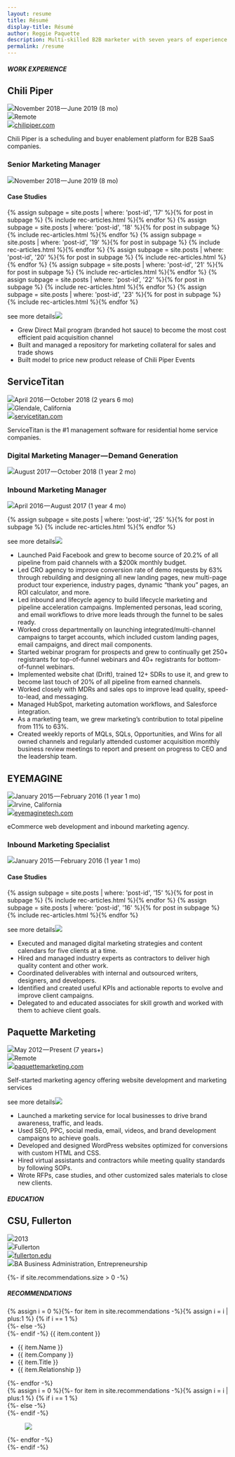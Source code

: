 ```yaml
---
layout: resume
title: Résumé
display-title: Résumé
author: Reggie Paquette
description: Multi-skilled B2B marketer with seven years of experience. Formerly at Chili Piper, ServiceTitan.
permalink: /resume
---
```


##### WORK EXPERIENCE<a name="work-experience"></a>

<div class="job-title" id="chilipiper">
<h2>Chili Piper</h2>
</div>

<div class="job-info">
<div class="job-time"><img class="no-dark-filter svg-tiny" src="/assets/images/svg/cal-grey.svg" />November 2018 — June 2019 (8 mo)</div>
<div class="job-loc"><img class="no-dark-filter svg-tiny" src="/assets/images/svg/location-grey.svg" />Remote</div>
<div class="job-url"><img class="no-dark-filter svg-tiny" src="/assets/images/svg/link-grey.svg" /><a href="https://www.chilipiper.com/" target="_blank">chilipiper.com</a></div>
</div>

Chili Piper is a scheduling and buyer enablement platform for B2B SaaS companies.

### Senior Marketing Manager

<div class="position-info">
<p><img class="no-dark-filter svg-small" src="/assets/images/svg/cal-grey.svg" />November 2018 — June 2019 (8 mo)</p>
</div>

#### Case Studies

{% assign subpage = site.posts | where: 'post-id', '17' %}{% for post in subpage %} {% include rec-articles.html %}{% endfor %}
{% assign subpage = site.posts | where: 'post-id', '18' %}{% for post in subpage %} {% include rec-articles.html %}{% endfor %}
{% assign subpage = site.posts | where: 'post-id', '19' %}{% for post in subpage %} {% include rec-articles.html %}{% endfor %}
{% assign subpage = site.posts | where: 'post-id', '20' %}{% for post in subpage %} {% include rec-articles.html %}{% endfor %}
{% assign subpage = site.posts | where: 'post-id', '21' %}{% for post in subpage %} {% include rec-articles.html %}{% endfor %}
{% assign subpage = site.posts | where: 'post-id', '22' %}{% for post in subpage %} {% include rec-articles.html %}{% endfor %}
{% assign subpage = site.posts | where: 'post-id', '23' %}{% for post in subpage %} {% include rec-articles.html %}{% endfor %}    

<div class="accordion-wrapper">
<div class="accordion-item close">
<p class="accordion-item-heading">see more details<img class="no-dark-filter svg-reg" src="/assets/images/svg/expand-brand.svg" /></p>
<div class="accordion-item-content">
<ul>
<li>Grew Direct Mail program (branded hot sauce) to become the most cost efficient paid acquisition channel</li>
<li>Built and managed a repository for marketing collateral for sales and trade shows</li>
<li>Built model to price new product release of Chili Piper Events</li>
</ul>
</div>
</div>
</div>


<div class="job-title" id="servicetitan">
<h2>ServiceTitan</h2>
</div>

<div class="job-info">
<div class="job-time"><img class="no-dark-filter svg-tiny" src="/assets/images/svg/cal-grey.svg" />April 2016 — October 2018 (2 years 6 mo)</div>
<div class="job-loc"><img class="no-dark-filter svg-tiny" src="/assets/images/svg/location-grey.svg" />Glendale, California</div>
<div class="job-url"><img class="no-dark-filter svg-tiny" src="/assets/images/svg/link-grey.svg" /><a href="https://www.servicetitan.com/" target="_blank">servicetitan.com</a></div>
</div>

ServiceTitan is the #1 management software for residential home service companies.

### Digital Marketing Manager — Demand Generation

<div class="position-info">
<p><img class="no-dark-filter svg-small" src="/assets/images/svg/cal-grey.svg" />August 2017 — October 2018 (1 year 2 mo)</p>
</div>

### Inbound Marketing Manager

<div class="position-info">
<p><img class="no-dark-filter svg-small" src="/assets/images/svg/cal-grey.svg" />April 2016 — August 2017 (1 year 4 mo)</p>
</div>

{% assign subpage = site.posts | where: 'post-id', '25' %}{% for post in subpage %} {% include rec-articles.html %}{% endfor %}

<div class="accordion-wrapper">
<div class="accordion-item close">
<p class="accordion-item-heading">see more details<img class="no-dark-filter svg-reg" src="/assets/images/svg/expand-brand.svg" /></p>
<div class="accordion-item-content">
<ul>
<li>Launched Paid Facebook and grew to become source of 20.2% of all pipeline from paid channels with a $200k monthly budget.</li>
<li>Led CRO agency to improve conversion rate of demo requests by 63% through rebuilding and designing all new landing pages, new multi-page product tour experience, industry pages, dynamic “thank you” pages, an ROI calculator, and more.</li>
<li>Led inbound and lifecycle agency to build lifecycle marketing and pipeline acceleration campaigns. Implemented personas, lead scoring, and email workflows to drive more leads through the funnel to be sales ready.</li>
<li>Worked cross departmentally on launching integrated/multi-channel campaigns to target accounts, which included custom landing pages, email campaigns, and direct mail components.</li>
<li>Started webinar program for prospects and grew to continually get 250+ registrants for top-of-funnel webinars and 40+ registrants for bottom-of-funnel webinars.</li>
<li>Implemented website chat (Drift), trained 12+ SDRs to use it, and grew to become last touch of 20% of all pipeline from earned channels.</li>
<li>Worked closely with MDRs and sales ops to improve lead quality, speed-to-lead, and messaging.</li>
<li>Managed HubSpot, marketing automation workflows, and Salesforce integration.</li>
<li>As a marketing team, we grew marketing’s contribution to total pipeline from 11% to 63%.</li>
<li>Created weekly reports of MQLs, SQLs, Opportunities, and Wins for all owned channels and regularly attended customer acquisition monthly business review meetings to report and present on progress to CEO and the leadership team.</li>
</ul>
</div>
</div>
</div>

<div class="job-title" id="eyemagine">
<h2>EYEMAGINE</h2>
</div>

<div class="job-info">
<div class="job-time"><img class="no-dark-filter svg-tiny" src="/assets/images/svg/cal-grey.svg" />January 2015 — February 2016 (1 year 1 mo)</div>
<div class="job-loc"><img class="no-dark-filter svg-tiny" src="/assets/images/svg/location-grey.svg" />Irvine, California</div>
<div class="job-url"><img class="no-dark-filter svg-tiny" src="/assets/images/svg/link-grey.svg" /><a href="https://www.eyemaginetech.com/" target="_blank">eyemaginetech.com</a></div>
</div>

eCommerce web development and inbound marketing agency.

### Inbound Marketing Specialist

<div class="position-info">
<p><img class="no-dark-filter svg-small" src="/assets/images/svg/cal-grey.svg" />January 2015 — February 2016 (1 year 1 mo)</p>
</div>

#### Case Studies

{% assign subpage = site.posts | where: 'post-id', '15' %}{% for post in subpage %} {% include rec-articles.html %}{% endfor %}
{% assign subpage = site.posts | where: 'post-id', '16' %}{% for post in subpage %} {% include rec-articles.html %}{% endfor %}

<div class="accordion-wrapper">
<div class="accordion-item close">
<p class="accordion-item-heading">see more details<img class="no-dark-filter svg-reg" src="/assets/images/svg/expand-brand.svg" /></p>
<div class="accordion-item-content">
<ul>
<li>Executed and managed digital marketing strategies and content calendars for five clients at a time.</li>
<li>Hired and managed industry experts as contractors to deliver high quality content and other work.</li>
<li>Coordinated deliverables with internal and outsourced writers, designers, and developers.</li>
<li>Identified and created useful KPIs and actionable reports to evolve and improve client campaigns.</li>
<li>Delegated to and educated associates for skill growth and worked with them to achieve client goals.</li>
</ul>
</div>
</div>
</div>

<div class="job-title" id="paquettemarketing">
<h2>Paquette Marketing</h2>
</div>

<div class="job-info">
<div class="job-time"><img class="no-dark-filter svg-tiny" src="/assets/images/svg/cal-grey.svg" />May 2012 — Present (7 years+)</div>
<div class="job-loc"><img class="no-dark-filter svg-tiny" src="/assets/images/svg/location-grey.svg" />Remote</div>
<div class="job-url"><img class="no-dark-filter svg-tiny" src="/assets/images/svg/link-grey.svg" /><a href="http://paquettemarketing.com" target="_blank">paquettemarketing.com</a></div>
</div>

Self-started marketing agency offering website development and marketing services

<div class="accordion-wrapper">
<div class="accordion-item close">
<p class="accordion-item-heading">see more details<img class="no-dark-filter svg-reg" src="/assets/images/svg/expand-brand.svg" /></p>
<div class="accordion-item-content">
<ul>
<li>Launched a marketing service for local businesses to drive brand awareness, traffic, and leads.</li>
<li>Used SEO, PPC, social media, email, videos, and brand development campaigns to achieve goals.</li>
<li>Developed and designed WordPress websites optimized for conversions with custom HTML and CSS.</li>
<li>Hired virtual assistants and contractors while meeting quality standards by following SOPs.</li>
<li>Wrote RFPs, case studies, and other customized sales materials to close new clients.</li>
</ul>
</div>
</div>
</div>

##### EDUCATION<a name="work-experience"></a>

<div class="job-title" id="csuf">
<h2>CSU, Fullerton</h2>
</div>

<div class="job-info">
<div class="job-time"><img class="no-dark-filter svg-tiny" src="/assets/images/svg/cal-grey.svg" />2013</div>
<div class="job-loc"><img class="no-dark-filter svg-tiny" src="/assets/images/svg/location-grey.svg" />Fullerton</div>
<div class="job-url"><img class="no-dark-filter svg-tiny" src="/assets/images/svg/link-grey.svg" /><a href="http://www.fullerton.edu/" target="_blank">fullerton.edu</a></div>
<div class="job-degree"><img class="no-dark-filter svg-tiny" src="/assets/images/svg/school-grey.svg" />BA Business Administration, Entrepreneurship</div>
</div>

{%- if site.recommendations.size > 0 -%}
##### RECOMMENDATIONS<a name="recommendations"></a>

<div class="testimonials">{% assign i = 0 %}{%- for item in site.recommendations -%}{% assign i = i | plus:1 %}
{% if i == 1 %}
    <div id="t{{ i }}" class="testimonial visible">
{%- else -%}
    <div id="t{{ i }}" class="testimonial hidden">
{%- endif -%}
        {{ item.content }}
        <ul class="testimonial-author">
            <li>{{ item.Name }}</li>
            <li>{{ item.Company }}</li>
            <li class="text-lighter">{{ item.Title }}</li>
            <li class="text-lighter">{{ item.Relationship }}</li>
        </ul>
    </div>
{%- endfor -%}
    <div class="testimonial-author-photos">{% assign i = 0 %}{%- for item in site.recommendations -%}{% assign i = i | plus:1 %}
{% if i == 1 %}
        <div id="{{ i }}" class="author-photo selected">
{%- else -%}
        <div id="{{ i }}" class="author-photo unselected">
{%- endif -%}
            <div class="coin"></div>
            <figure><img src="/assets/images/{{ item.Photo }}" /></figure>
        </div>
{%- endfor -%}
    </div>
</div>
{%- endif -%}